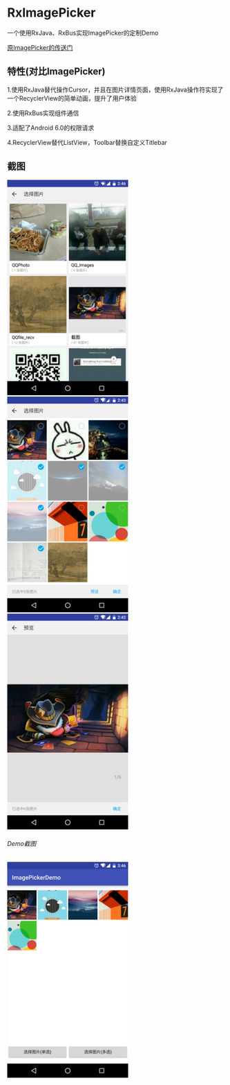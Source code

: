 # RxImagePicker
一个使用RxJava、RxBus实现ImagePicker的定制Demo

[原ImagePicker的传送门](https://github.com/YoKeyword/ImagePicker)

## 特性(对比ImagePicker)
1.使用RxJava替代操作Cursor，并且在图片详情页面，使用RxJava操作符实现了一个RecyclerView的简单动画，提升了用户体验

2.使用RxBus实现组件通信

3.适配了Android 6.0的权限请求

4.RecyclerView替代ListView，Toolbar替换自定义Titlebar

## 截图
<img src="/screenshot/bukets.png" width="280px"/>
<img src="/screenshot/imgs.png" width="280px"/>
<img src="/screenshot/preview.png" width="280px"/>


###### Demo截图
<img src="/screenshot/demo.png" width="280px"/>
